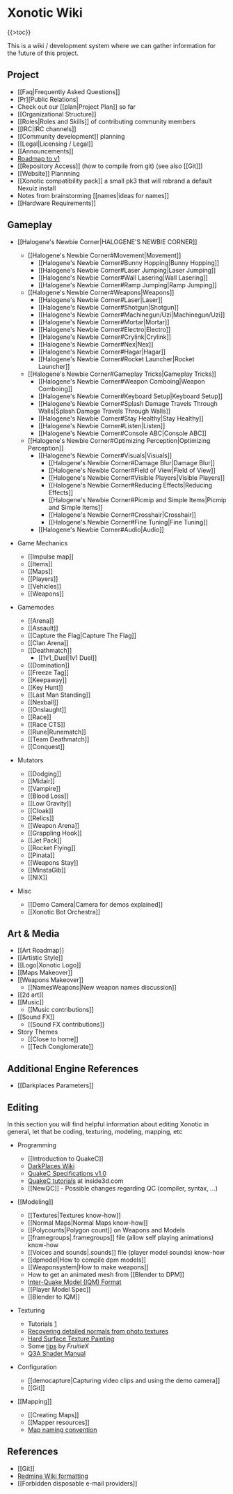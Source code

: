 Xonotic Wiki
============

{{\>toc}}

This is a wiki / development system where we can gather information for the future of this project.

Project
-------

-   [[Faq|Frequently Asked Questions]]
-   [Pr][Public Relations]
-   Check out our [[plan|Project Plan]] so far
-   [[Organizational Structure]]
-   [[Roles|Roles and Skills]] of contributing community members
-   [[IRC|IRC channels]]
-   [[Community development]] planning
-   [[Legal|Licensing / Legal]]
-   [[Announcements]]
-   [Roadmap to v1](http://dev.xonotic.org/versions/show/3)
-   [[Repository Access]] (how to compile from git) (see also [[Git]])
-   [[Website]] Plannning
-   [[Xonotic compatibility pack]] a small pk3 that will rebrand a default Nexuiz install
-   Notes from brainstorming [[names|ideas for names]]
-   [[Hardware Requirements]]

Gameplay
--------

-   [[Halogene's Newbie Corner|HALOGENE'S NEWBIE CORNER]]
    -   [[Halogene's Newbie Corner\#Movement|Movement]]
        -   [[Halogene's Newbie Corner\#Bunny Hopping|Bunny Hopping]]
        -   [[Halogene's Newbie Corner\#Laser Jumping|Laser Jumping]]
        -   [[Halogene's Newbie Corner\#Wall Lasering|Wall Lasering]]
        -   [[Halogene's Newbie Corner\#Ramp Jumping|Ramp Jumping]]
    -   [[Halogene's Newbie Corner\#Weapons|Weapons]]
        -   [[Halogene's Newbie Corner\#Laser|Laser]]
        -   [[Halogene's Newbie Corner\#Shotgun|Shotgun]]
        -   [[Halogene's Newbie Corner\#Machinegun/Uzi|Machinegun/Uzi]]
        -   [[Halogene's Newbie Corner\#Mortar|Mortar]]
        -   [[Halogene's Newbie Corner\#Electro|Electro]]
        -   [[Halogene's Newbie Corner\#Crylink|Crylink]]
        -   [[Halogene's Newbie Corner\#Nex|Nex]]
        -   [[Halogene's Newbie Corner\#Hagar|Hagar]]
        -   [[Halogene's Newbie Corner\#Rocket Launcher|Rocket Launcher]]
    -   [[Halogene's Newbie Corner\#Gameplay Tricks|Gameplay Tricks]]
        -   [[Halogene's Newbie Corner\#Weapon Comboing|Weapon Comboing]]
        -   [[Halogene's Newbie Corner\#Keyboard Setup|Keyboard Setup]]
        -   [[Halogene's Newbie Corner\#Splash Damage Travels Through Walls|Splash Damage Travels Through Walls]]
        -   [[Halogene's Newbie Corner\#Stay Healthy|Stay Healthy]]
        -   [[Halogene's Newbie Corner\#Listen|Listen]]
        -   [[Halogene's Newbie Corner\#Console ABC|Console ABC]]
    -   [[Halogene's Newbie Corner\#Optimizing Perception|Optimizing Perception]]
        -   [[Halogene's Newbie Corner\#Visuals|Visuals]]
            -   [[Halogene's Newbie Corner\#Damage Blur|Damage Blur]]
            -   [[Halogene's Newbie Corner\#Field of View|Field of View]]
            -   [[Halogene's Newbie Corner\#Visible Players|Visible Players]]
            -   [[Halogene's Newbie Corner\#Reducing Effects|Reducing Effects]]
            -   [[Halogene's Newbie Corner\#Picmip and Simple Items|Picmip and Simple Items]]
            -   [[Halogene's Newbie Corner\#Crosshair|Crosshair]]
            -   [[Halogene's Newbie Corner\#Fine Tuning|Fine Tuning]]
        -   [[Halogene's Newbie Corner\#Audio|Audio]]

-   Game Mechanics
    -   [[Impulse map]]
    -   [[Items]]
    -   [[Maps]]
    -   [[Players]]
    -   [[Vehicles]]
    -   [[Weapons]]

-   Gamemodes
    -   [[Arena]]
    -   [[Assault]]
    -   [[Capture the Flag|Capture The Flag]]
    -   [[Clan Arena]]
    -   [[Deathmatch]]
        -   [[1v1\_Duel|1v1 Duel]]
    -   [[Domination]]
    -   [[Freeze Tag]]
    -   [[Keepaway]]
    -   [[Key Hunt]]
    -   [[Last Man Standing]]
    -   [[Nexball]]
    -   [[Onslaught]]
    -   [[Race]]
    -   [[Race CTS]]
    -   [[Rune|Runematch]]
    -   [[Team Deathmatch]]
    -   [[Conquest]]

-   Mutators
    -   [[Dodging]]
    -   [[Midair]]
    -   [[Vampire]]
    -   [[Blood Loss]]
    -   [[Low Gravity]]
    -   [[Cloak]]
    -   [[Relics]]
    -   [[Weapon Arena]]
    -   [[Grappling Hook]]
    -   [[Jet Pack]]
    -   [[Rocket Flying]]
    -   [[Pinata]]
    -   [[Weapons Stay]]
    -   [[MinstaGib]]
    -   [[NIX]]

-   Misc
    -   [[Demo Camera|Camera for demos explained]]
    -   [[Xonotic Bot Orchestra]]

Art & Media
-----------

-   [[Art Roadmap]]
-   [[Artistic Style]]
-   [[Logo|Xonotic Logo]]
-   [[Maps Makeover]]
-   [[Weapons Makeover]]
    -   [[NamesWeapons|New weapon names discussion]]
-   [[2d art]]
-   [[Music]]
    -   [[Music contributions]]
-   [[Sound FX]]
    -   [[Sound FX contributions]]
-   Story Themes
    -   [[Close to home]]
    -   [[Tech Conglomerate]]

Additional Engine References
----------------------------

-   [[Darkplaces Parameters]]

Editing
-------

In this section you will find helpful information about editing Xonotic in general, let that be coding, texturing, modeling, mapping, etc

-   Programming
    -   [[Introduction to QuakeC]]
    -   [DarkPlaces Wiki](http://dpwiki.slipgateconstruct.com/)
    -   [QuakeC Specifications v1.0](http://www.gamers.org/dEngine/quake/spec/quake-spec34/qc-menu.htm)
    -   [QuakeC tutorials](http://www.inside3d.com/tutorials.php) at inside3d.com
    -   [[NewQC]] - Possible changes regarding QC (compiler, syntax, ...)

-   [[Modeling]]
    -   [[Textures|Textures know-how]]
    -   [[Normal Maps|Normal Maps know-how]]
    -   [[Polycounts|Polygon count]] on Weapons and Models
    -   [[framegroups|.framegroups]] file (allow self playing animations) know-how
    -   [[Voices and sounds|.sounds]] file (player model sounds) know-how
    -   [[dpmodel|How to compile dpm models]]
    -   [[Weaponsystem|How to make weapons]]
    -   How to get an animated mesh from [[Blender to DPM]]
    -   [Inter-Quake Model (IQM) Format](http://lee.fov120.com/iqm/)
    -   [[Player Model Spec]]
    -   [[Blender to IQM]]

-   Texturing
    -   Tutorials [1](http://www.cgtextures.com/content.php?action=tutorials)
    -   [Recovering detailed normals from photo textures](http://www.cgtextures.com/content.php?action=tutorial&name=normalmap)
    -   [Hard Surface Texture Painting](http://forums.cgsociety.org/showthread.php?t=373024)
    -   Some [tips](http://forums.xonotic.org/showthread.php?tid=63&pid=445#pid445) by *FruitieX*
    -   [Q3A Shader Manual](http://toolz.nexuizninjaz.com/shader/)

-   Configuration
    -   [[democapture|Capturing video clips and using the demo camera]]
    -   [[Git]]

-   [[Mapping]]
    -   [[Creating Maps]]
    -   [[Mapper resources]]
    -   [Map naming convention](http://alientrap.org/forum/viewtopic.php?f=2&t=2363&sid=4f8a9e06ada52255e98bdfa744ec6beb#p27330)

References
----------

-   [[Git]]
-   [Redmine Wiki formatting](http://www.redmine.org/wiki/1/RedmineTextFormatting)
-   [[Forbidden disposable e-mail providers]]

